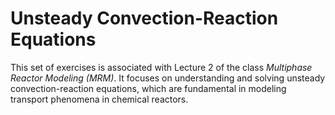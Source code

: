 # Unsteady Convection-Reaction Equations

This set of exercises is associated with Lecture 2 of the class *Multiphase Reactor Modeling (MRM)*. It focuses on understanding and solving unsteady convection-reaction equations, which are fundamental in modeling transport phenomena in chemical reactors.

